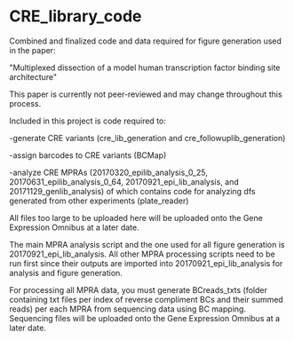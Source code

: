# CRE_library_code
Combined and finalized code and data required for figure generation used in the paper:

"Multiplexed dissection of a model human transcription factor binding site architecture"

This paper is currently not peer-reviewed and may change throughout this process.

Included in this project is code required to:

-generate CRE variants (cre_lib_generation and cre_followuplib_generation)

-assign barcodes to CRE variants (BCMap)

-analyze CRE MPRAs (20170320_epilib_analysis_0_25, 20170631_epilib_analysis_0_64, 20170921_epi_lib_analysis, and 20171129_genlib_analysis) of which contains code for analyzing dfs generated from other experiments (plate_reader)

All files too large to be uploaded here will be uploaded onto the Gene Expression Omnibus at a later date.

The main MPRA analysis script and the one used for all figure generation is 20170921_epi_lib_analysis. All other MPRA processing scripts need to be run first since their outputs are imported into 20170921_epi_lib_analysis for analysis and figure generation.

For processing all MPRA data, you must generate BCreads_txts (folder containing txt files per index of reverse compliment BCs and their summed reads) per each MPRA from sequencing data using BC mapping. Sequencing files will be uploaded onto the Gene Expression Omnibus at a later date.

